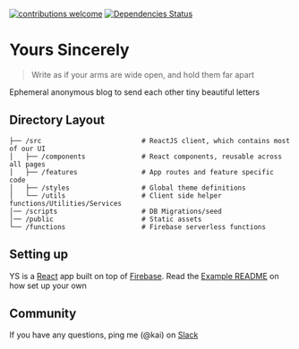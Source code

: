 [![contributions welcome](https://img.shields.io/badge/contributions-welcome-brightgreen.svg?style=flat)](https://github.com/tehkaiyu/yours-sincerely/issues) [![Dependencies Status](https://david-dm.org/tehkaiyu/yours-sincerely/status.svg)](https://david-dm.org/tehkaiyu/yours-sincerely)

# Yours Sincerely

> Write as if your arms are wide open, and hold them far apart

Ephemeral anonymous blog to send each other tiny beautiful letters

## Directory Layout

```
├── /src                         # ReactJS client, which contains most of our UI
│   ├── /components              # React components, reusable across all pages
│   ├── /features                # App routes and feature specific code
│   ├── /styles                  # Global theme definitions
│   └── /utils                   # Client side helper functions/Utilities/Services
│── /scripts                     # DB Migrations/seed
│── /public                      # Static assets
└── /functions                   # Firebase serverless functions
```

## Setting up

YS is a [React](https://reactjs.org/) app built on top of [Firebase](https://firebase.google.com/). Read the [Example README](https://github.com/tehkaiyu/yours-sincerely/tree/master/example) on how set up your own

## Community

If you have any questions, ping me (@kai) on [Slack](https://join.slack.com/t/playhouse-gg/shared_invite/zt-cmze8pmv-g7Z1ceutMlfLri2hfwo~5A)
